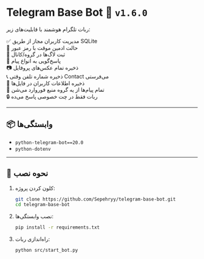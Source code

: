 # Telegram Base Bot 🤖 `v1.6.0`

ربات تلگرام هوشمند با قابلیت‌های زیر:

✅ مدیریت کاربران مجاز از طریق SQLite  
🔐 حالت ادمین موقت با رمز عبور  
📝 ثبت لاگ‌ها در گروه/کانال  
💬 پاسخ‌گویی به انواع پیام  
📷 ذخیره تمام عکس‌های پروفایل  
📞 ذخیره شماره تلفن وقتی Contact می‌فرستی  
📁 ذخیره اطلاعات کاربران در فایل‌ها  
🔁 تمام پیام‌ها از یه گروه منبع فوروارد می‌شن  
🔒 ربات فقط در چت خصوصی پاسخ می‌ده  

---

## 📦 وابستگی‌ها

- `python-telegram-bot==20.0`
- `python-dotenv`

---

## 🚀 نحوه نصب

1. کلون کردن پروژه:
   ```bash
   git clone https://github.com/Sepehryy/telegram-base-bot.git  
   cd telegram-base-bot
   ```

2. نصب وابستگی‌ها:
   ```bash
   pip install -r requirements.txt
   ```

3. راه‌اندازی ربات:
   ```bash
   python src/start_bot.py
   ```